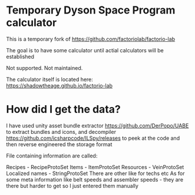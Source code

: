 # Temporary Dyson Space Program calculator

This is a temporary fork of https://github.com/factoriolab/factorio-lab

The goal is to have some calculator until actial calculators will be established

Not supported. Not maintained.

The calculator itself is located here: https://shadowtheage.github.io/factorio-lab

# How did I get the data?

I have used unity asset bundle extractor https://github.com/DerPopo/UABE to extract bundles and icons, and decompiler https://github.com/icsharpcode/ILSpy/releases to peek at the code and then reverse engineered the storage format

File containing information are called:

Recipes - RecipeProtoSet
Items - ItemProtoSet
Resources - VeinProtoSet
Localized names - StringProtoSet
There are other like for techs etc
As for some meta information like belt speeds and assembler speeds - they are there but harder to get so I just entered them manually